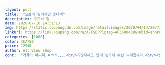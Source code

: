 ```yaml
---
layout: post 
title:  "오르비 릴리지인 숄더백" 
description: 오르비 릴 ..
date: 2020-07-10 14:51:13 
img: https://static.coupangcdn.com/image/retail/images/2020/04/14/20/7/e49530e7-6c99-4476-902e-64865696e20e.jpg 
linkUrl: https://link.coupang.com/re/AFFSDP?lptag=AF3600438&subid=ahnPublicAsk&pageKey=1478224517&itemId=2539643368&vendorItemId=70532359641&traceid=V0-113-5aaf563d4618a700 
categories: [1008] 
color: 4CAF50 
price: 12900 
author: Ask View Shop 
cont:  "가격이 싸니까 ㅎㅎㅎ,,,,<br/>가방자체도 안이 넓어서 수납 넉넉합니다.<br/><br/>같은 가방 검은색 사보고 너무 편하게 잘 메고다녀서<br/>급하게 기본 가방사야해서 젤 괜찮아보이는 이걸 구매했는데<br/>끈은 얇지만 꽤 강해서 잘 버텨주구요<br/>끈이 많이 약해요!! 한 3일 정도 사용했는데 벌써 가방하고 이음새부분이 끊어졌어요ㅠㅠ<br/>다른색 추가구입했어요!!!<br/>디자인은 상세사진이랑 완전 똑같고 예뻐요!!!!<br/>레자 소재값만해도 가겻 이정도할듯!!!!<br/>매치하기 편한가방이고 보면 볼수록 예뽀요〰️<br/>볼펜도 여러개 들어가구!<br/>싸구려티는 째끔나지만<br/>아무옷에나 매치하기좋아요 진짜!<br/>안에 들어있는 파우치도 꽤 유용하게쓰여욘!<br/>안에 째끄만 파우치도 유용하게쓰고있어요!<br/>좋습니다 내부도 꽤 넓고!!!가방 접힌거 빼고는 좋아욤!!<br/>" 
---
```

